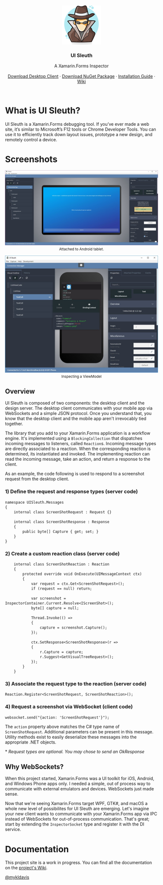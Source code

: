 <p align="center">
  <a href="http://www.uisleuth.com">
    <img src="Assets/Images/logo.png" width="128" height="128">
  </a>

  <h3 align="center">UI Sleuth</h3>

  <p align="center">
    A Xamarin.Forms Inspector
    <br>
    <br>
    <a href="https://uisleuth-downloads.herokuapp.com/">Download Desktop Client</a>
    &middot;
    <a href="https://www.nuget.org/packages/UISleuth/">Download NuGet Package</a>
    &middot;
    <a href="https://github.com/michaeled/uisleuth/wiki/Installation-Guide">Installation Guide</a>
    &middot;
    <a href="https://github.com/michaeled/uisleuth/wiki">Wiki</a>
  </p>
</p>
<br>

# What is UI Sleuth?

UI Sleuth is a Xamarin.Forms debugging tool. If you’ve ever made a web site, it’s similar to Microsoft’s F12 tools or Chrome Developer Tools. You can use it to efficiently track down layout issues, prototype a new design, and remotely control a device.

# Screenshots

<p align="center">
    <img src="Assets/Images/tablet-view.jpg" width="512" >
  <br>
    <small>Attached to Android tablet.</small>
</p>

<p align="center">
    <img src="Assets/Images/binding-context.jpg" width="512" >
  <br>
  <small>Inspecting a ViewModel</small>
</p>

## Overview

UI Sleuth is composed of two components: the desktop client and the design server. The desktop client communicates with your mobile app via WebSockets and a simple JSON protocol. Once you understand that, you know that the desktop client and the mobile app aren't irrevocably tied together. 

The library that you add to your Xamarin.Forms application is a workflow engine. It's implemented using a `BlockingCollection` that dispatches incoming messages to listeners, called `Reaction`s. Incoming message types are directly associated to a reaction. When the corresponding reaction is determined, its instantiated and invoked. The implementing reaction can read the incoming message, take an action, and return a response to the client.

As an example, the code following is used to respond to a screenshot request from the desktop client.

### 1) Define the request and response types (server code)

```
namespace UISleuth.Messages
{
    internal class ScreenShotRequest : Request {}

    internal class ScreenShotResponse : Response
    {
        public byte[] Capture { get; set; }
    }
}
```

### 2) Create a custom reaction class (server code)

```
    internal class ScreenShotReaction : Reaction
    {
        protected override void OnExecute(UIMessageContext ctx)
        {
            var request = ctx.Get<ScreenShotRequest>();
            if (request == null) return;

            var screenshot = InspectorContainer.Current.Resolve<IScreenShot>();
            byte[] capture = null;

            Thread.Invoke(() =>
            {
                capture = screenshot.Capture();
            });

            ctx.SetResponse<ScreenShotResponse>(r =>
            {
                r.Capture = capture;
                r.Suggest<GetVisualTreeRequest>();
            });
        }
    }
```

### 3) Associate the request type to the reaction (server code)

```
Reaction.Register<ScreenShotRequest, ScreenShotReaction>();
```

### 4) Request a screenshot via WebSocket (client code)

```
websocket.send("{action: 'ScreenShotRequest'}");
```

The `action` property above matches the C# type name of `ScreenShotRequest`.
Additional parameters can be present in this message. Utility methods exist to easily deserialize these messages into the appropriate .NET objects.

\* _Request types are optional. You may chose to send an OkResponse_

## Why WebSockets?

When this project started, Xamarin.Forms was a UI toolkit for iOS, Android, and Windows Phone apps only. I needed a simple, out of process way to communicate with external emulators and devices. WebSockets just made sense.

Now that we're seeing Xamarin.Forms target WPF, GTK#, and macOS a whole new level of possibilites for UI Sleuth are emerging. Let's imagine your new client wants to communicate with your Xamarin.Forms app via IPC instead of WebSockets for out-of-process communication. That's great; start by extending the `InspectorSocket` type and register it with the DI service.

# Documentation

This project site is a work in progress. 
You can find all the documentation on the [project's Wiki](https://github.com/michaeled/uisleuth/wiki).

[@mykldavis](https://twitter.com/mykldavis)
